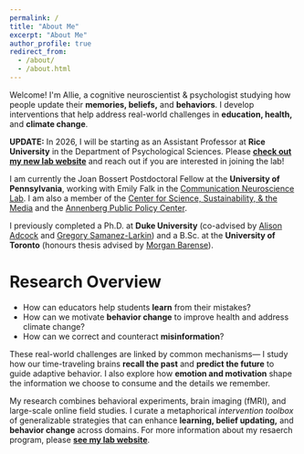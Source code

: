 ```yaml
---
permalink: /
title: "About Me"
excerpt: "About Me"
author_profile: true
redirect_from: 
  - /about/
  - /about.html
---
```

Welcome! I'm Allie, a cognitive neuroscientist & psychologist studying how people update their **memories, beliefs,** and **behaviors**. I develop interventions that help address real-world challenges in **education, health,** and **climate change**. 

**UPDATE:** In 2026, I will be starting as an Assistant Professor at **Rice University** in the Department of Psychological Sciences. Please **[check out my new lab website](https://www.sinclairlab-rice.com/)** and reach out if you are interested in joining the lab! 

I am currently the Joan Bossert Postdoctoral Fellow at the **University of Pennsylvania**, working with Emily Falk in the <a href="https://www.asc.upenn.edu/research/centers/communication-neuroscience-lab">Communication Neuroscience Lab</a>. I am also a member of the <a href="https://web.sas.upenn.edu/pcssm/">Center for Science, Sustainability, & the Media</a> and the <a href="https://www.annenbergpublicpolicycenter.org/">Annenberg Public Policy Center</a>.

I previously completed a Ph.D. at **Duke University** (co-advised by <a href="https://www.adcocklab.org/">Alison Adcock</a> and <a href="https://www.mcablab.science/">Gregory Samanez-Larkin</a>) and a B.Sc. at the **University of Toronto** (honours thesis advised by [Morgan Barense](https://barense.psych.utoronto.ca/)).



Research Overview
======
- How can educators help students **learn** from their mistakes?
- How can we motivate **behavior change** to improve health and address climate change?
- How can we correct and counteract **misinformation**?

These real-world challenges are linked by common mechanisms— I study how our time-traveling brains **recall the past** and **predict the future** to guide adaptive behavior. I also explore how **emotion and motivation** shape the information we choose to consume and the details we remember. 

My research combines behavioral experiments, brain imaging (fMRI), and large-scale online field studies. I curate a metaphorical *intervention toolbox* of generalizable strategies that can enhance **learning, belief updating,** and **behavior change** across domains. For more information about my resaerch program, please **[see my lab website](https://www.sinclairlab-rice.com/projects)**.
